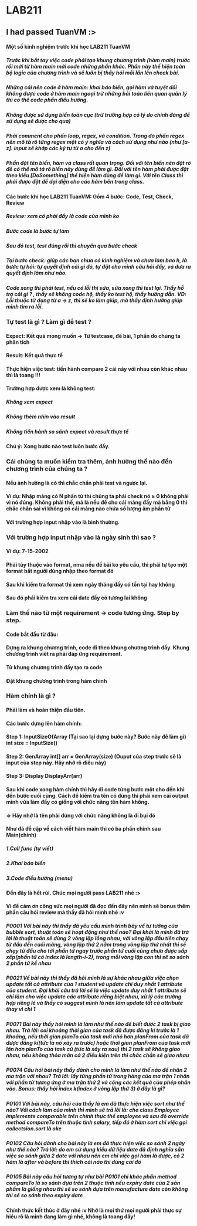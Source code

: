 # LAB211
<h2>I had passed TuanVM :></h2>
<h4>Một số kinh nghiệm trước khi học LAB211 TuanVM</h4>
<h5>Trước khi bắt tay việc code phải tạo khung chương trình (hàm main) trước rồi mới từ hàm main mới code những phần khác. Phần này thể hiện toàn bộ logic của chương trình và sẽ luôn bị thầy hỏi mỗi lần lên check bài.</h5>
<h5>Những cái nên code ở hàm main: khai báo biến, gọi hàm và tuyệt đối không được code ở hàm main ngoại trừ những bài toàn liên quan quản lý thì có thể code phần điều hướng.</h5>
<h5>Không được sử dụng biến toàn cục (trừ trường hợp có lý do chính đáng để sử dụng sẽ được cho qua)</h5>
<h5>Phải comment cho phần loop, regex, và condition. Trong đó phần regex nên mô tả rõ từng regex một có ý nghĩa và cách sử dụng như nào (như [a-z]: input sẽ khớp các ký tự từ a cho đến z)</h5>
<h5>Phần đặt tên biến, hàm và class rất quan trọng. Đối với tên biến nên đặt rõ để có thể mô tả rõ biến này dùng để làm gì. Đối với tên hàm phải được đặt theo kiểu [DoSomething] thể hiện hàm dùng để làm gì. Với tên Class thì phải được đặt để dại diện cho các hàm bên trong class.</h5>
<h4>Các bước khi học LAB211 TuanVM: Gồm 4 bước: Code, Test, Check, Review</h4>
<h5>Review: xem có phải đấy là code của mình ko</h5>
<h5>Bước code là bước tự làm</h5>
<h5>Sau đó test, test đúng rồi thì chuyển qua bước check</h5>
<h5>Tại bước check: giúp các bạn chưa có kinh nghiệm và chưa làm bao h, là bước tự hỏi: tự quyết định cái gì đó, tự đặt cho mình câu hỏi đấy, và đưa ra quyết định làm như nào.</h5>
<h5>Code xong thì phải test, nếu có lỗi thì sửa, sửa xong thì test lại. Thầy hỗ trợ cái gì ? , thầy sẽ không code hộ, thầy ko test hộ, thầy hướng dẫn. VD: Lỗi thuộc từ dạng từ a → z, thì sẽ ko làm giúp, mà thầy định hướng giúp mình tìm ra lỗi.</h5>
<h3>Tự test là gì ? Làm gì để test ?</h3>
<h4>Expect: Kết quả mong muốn → Từ testcase, đề bài, 1 phần do chúng ta phân tích</h4>
<h4>Result: Kết quả thực tế</h4>
<h4>Thực hiện việc test: tiến hành compare 2 cái này với nhau còn khác nhau thì là toang !!!</h4>
<h4>Trường hợp được xem là không test:</h4>
<h5>Không xem expect</h5>
<h5>Không thèm nhìn vào result</h5>
<h5>Không tiến hành so sánh expect và result thực tế
</h5>
<h4>Chú ý: Xong bước nào test luôn bước đấy.</h4>
<h3>Cái chúng ta muốn kiểm tra thêm, ảnh hưởng thế nào đến chương trình của chúng ta ?</h3>
<h4>Nếu ảnh hưởng là có thì chắc chắn phải test và ngược lại.</h4>
<h4>Ví dụ: Nhập mảng có N phần tử thì chúng ta phải check nó ≥ 0 không phải vì nó đúng. Không phải thế, mà là nếu để cho cái mảng đấy mà bằng 0 thì chắc chắn sai vì không có cái mảng nào chứa số lượng âm phần tử</h4>
<h4>Với trường hợp input nhập vào là bình thường.</h4>
<h3>Với trường hợp input nhập vào là ngày sinh thì sao ?</h3>
<h4>Ví dụ: 7-15-2002</h4>
<h4>Phải tùy thuộc vào format, nma nếu đề bài ko yêu cầu, thì phải tự tạo một format bắt người dùng nhập theo format đó</h4>
<h4>Sau khi kiểm tra format thì xem ngày tháng đấy có tồn tại hay không</h4>
<h4>Sau đó phải kiểm tra xem cái date đấy có tương lai không</h4>
<h3>Làm thế nào từ một requirement → code tương ứng. Step by step.</h3>
<h4>Code bắt đầu từ đâu:</h4>
<h4>Dựng ra khung chương trình, code đi theo khung chương trình đấy. Khung chương trình viết ra phải đáp ứng requirement.</h4>
<h4>Từ khung chương trình đấy tạo ra code</h4>
<h4>Đặt khung chương trình trong hàm chính</h4>
<h3>Hàm chính là gì ?</h3>
<h4>Phải làm và hoàn thiện đầu tiên.</h4>
<h4>Các bước dựng lên hàm chính:</h4>
<h4>Step 1: InputSizeOfArray (Tại sao lại dựng bước này? Bước này để làm gì) int size = InputSize()</h4>
<h4>Step 2: GenArray int[] arr = GenArray(size) (Ouput của step trước sẽ là input của step này. Hãy nhớ rõ điều này)</h4>
<h4>Step 3: Display DisplayArr(arr)</h4>
<h4>Sau khi code xong hàm chính thì hãy đi code từng bước một cho đến khi đến bước cuối cùng. Cách để kiểm tra tên có đúng thì phải xem cái output mình vừa làm đấy có giống với chức năng tên hàm không.</h4>
<h4>=> Hãy nhớ là tên phải đúng với chức năng không là đi bụi đó</h4>
<h4>Như đã đề cập về cách viết hàm main thì có ba phần chính sau Main(chính)</h4>
<h5>1.Call func (tự viết)</h5>
<h5>2.Khai báo biến</h5>
<h5>3.Code điều hướng (menu)</h5>
<h4>Đến đây là hết rùi. Chúc mọi người pass LAB211 nhé :></h4>
<h4>Vì để cảm ơn công sức mọi người đã đọc đến đây nên mình sẽ bonus thêm phần câu hỏi review mà thầy đã hỏi mình nhé :v</h4>
<h5>P0001
Với bài này thì thầy đã yêu cầu mình trình bày về tư tưởng của bubble sort, thuật toán sẽ hoạt động như thế nào?
Đại khái là mình đã trả lời là thuật toán sẽ dùng 2 vòng lặp lồng nhau,
với vòng lặp đầu tiên chạy từ đầu đến cuối mảng, vòng lặp thứ 2 nằm trong vòng lặp thứ nhất thì sẽ chạy từ đầu cho tới phần tử ngay trước phần tử cuối cùng chưa được sắp xếp(phần tử có index là length-i-2), trong mỗi vòng lặp con thì sẽ so sánh 2 phần tử kề nhau</h5>
<h5>P0021
Về bài này thì thầy đã hỏi mình là sự khác nhau giữa việc chọn update tất cả attribute của 1 student và update chỉ duy nhất 1 attribute của student. Đại khái câu trả lời sẽ là việc update duy nhất 1 attribute sẽ chỉ làm cho việc update các attribute riêng biệt nhau, xử lý các trường hợp riêng lẻ và thầy có suggest mình là nên làm update tất cả attribute thay vì chỉ 1</h5>
<h5>P0071
Bài này thầy hỏi mình là làm như thế nào để biết được 2 task bị giao nhau. 
Trả lời: coi khoảng thời gian của task đã được đăng kí trước là 1 khoảng, nếu thời gian planTo của task mới nhỏ hơn planFrom của task đã được đăng kí(tức là nó xảy ra trước) hoặc thời gian planFrom của task mới lớn hơn planTo của task cũ (tức là xảy ra sau) thì 2 task sẽ không giao nhau, nếu không thỏa mãn cả 2 điều kiện trên thì chắc chắn sẽ giao nhau</h5>
<h5>P0074
Câu hỏi bài này thầy dành cho mình là làm như thế nào để nhân 2 ma trận với nhau?
Trả lời: lấy từng phần tử trong hàng của ma trận 1 nhân với phần tử tương ứng ở ma trận thứ 2 và cộng các kết quả của phép nhân vào.
Bonus: thầy hỏi index k(index ở vòng lặp thứ 3) ở đây là gì?</h5>
<h5>P0101
Với bài này, câu hỏi của thầy là em đã thực hiện việc sort như thế nào?
Với cách làm của mình thì mình sẽ trả lời là: cho class Employee implements comparable trên chính thực thể employee và sau đó override method compareTo trên thuộc tính salary, tiếp đó ở hàm sort chỉ việc gọi collectsion.sort là oke</h5>
<h5>P0102
Câu hỏi dành cho bài này là em đã thực hiện việc so sánh 2 ngày như thế nào? 
Trả lời: do em sử dụng kiểu dữ liệu date đã định nghĩa sẵn việc so sánh giữa 2 date với nhau nên em chỉ việc gọi hàm là được, có 2 hàm là after và before thì thích cái nào thì dùng cái đó</h5>
<h5>P0105
Bài này câu hỏi tương tự như bài P0101 chỉ khác phần method compareTo là so sánh dựa trên 2 thuộc tính nếu expiry date của 2 sản phẩm là giống nhau thì sẽ so sánh dựa trên manufacture date còn không thì sẽ so sánh theo expiry date</h5>
<h4>Chính thức kết thúc ở đây nhé :v Nhớ là mọi thứ mọi người phải thực sự hiểu rõ là mình đang làm gì nhé, không là toang đấy! </h4>